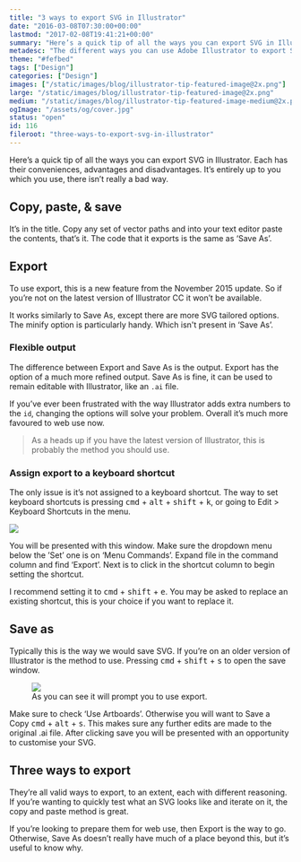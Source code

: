 ```yaml
---
title: "3 ways to export SVG in Illustrator"
date: "2016-03-08T07:30:00+00:00"
lastmod: "2017-02-08T19:41:21+00:00"
summary: "Here’s a quick tip of all the ways you can export SVG in Illustrator. Each have their conveniences, advantages and disadvantages. It’s entirely up to you which you use, there isn’t really a bad way."
metadesc: "The different ways you can use Adobe Illustrator to export SVG. Copy and paste, export and save as."
theme: "#fefbed"
tags: ["Design"]
categories: ["Design"]
images: ["/static/images/blog/illustrator-tip-featured-image@2x.png"]
large: "/static/images/blog/illustrator-tip-featured-image@2x.png"
medium: "/static/images/blog/illustrator-tip-featured-image-medium@2x.png"
ogImage: "/assets/og/cover.jpg"
status: "open"
id: 116
fileroot: "three-ways-to-export-svg-in-illustrator"
---
```


Here’s a quick tip of all the ways you can export SVG in Illustrator. Each has their conveniences, advantages and disadvantages. It’s entirely up to you which you use, there isn’t really a bad way.

## Copy, paste, & save
It’s in the title. Copy any set of vector paths and into your text editor paste the contents, that’s it. The code that it exports is the same as ‘Save As’.

## Export
To use export, this is a new feature from the November 2015 update. So if you’re not on the latest version of Illustrator CC it won’t be available.

It works similarly to Save As, except there are more SVG tailored options. The minify option is particularly handy. Which isn't present in ‘Save As’.

### Flexible output
The difference between Export and Save As is the output. Export has the option of a much more refined output. Save As is fine, it can be used to remain editable with Illustrator, like an `.ai` file.

If you’ve ever been frustrated with the way Illustrator adds extra numbers to the `id`, changing the options will solve your problem. Overall it’s much more favoured to web use now.

> As a heads up if you have the latest version of Illustrator, this is probably the method you should use.

### Assign export to a keyboard shortcut
The only issue is it’s not assigned to a keyboard shortcut. The way to set keyboard shortcuts is pressing <kbd>cmd</kbd> + <kbd>alt</kbd> + <kbd>shift</kbd> + <kbd>k</kbd>, or going to Edit > Keyboard Shortcuts in the menu.

<div className="article-image flex center">
  <Image src="/images/blog/keyboard-shortcuts.png" width={640} height={783} />
</div>

You will be presented with this window. Make sure the dropdown menu below the ’Set’ one is on ‘Menu Commands’. Expand file in the command column and find ‘Export’. Next is to click in the shortcut column to begin setting the shortcut.

I recommend setting it to <kbd>cmd</kbd> + <kbd>shift</kbd> + <kbd>e</kbd>. You may be asked to replace an existing shortcut, this is your choice if you want to replace it.

## Save as
Typically this is the way we would save SVG. If you’re on an older version of Illustrator is the method to use. Pressing <kbd>cmd</kbd> + <kbd>shift</kbd> + <kbd>s</kbd> to open the save window.

<figure>
<Image src="/images/blog/save-as-window.png" width={640} height={630} />
<figcaption>As you can see it will prompt you to use export.</figcaption>
</figure>

Make sure to check ‘Use Artboards’. Otherwise you will want to Save a Copy <kbd>cmd</kbd> + <kbd>alt</kbd> + <kbd>s</kbd>. This makes sure any further edits are made to the original .ai file. After clicking save you will be presented with an opportunity to customise your SVG.

## Three ways to export
They’re all valid ways to export, to an extent, each with different reasoning. If you’re wanting to quickly test what an SVG looks like and iterate on it, the copy and paste method is great.

If you’re looking to prepare them for web use, then Export is the way to go. Otherwise, Save As doesn’t really have much of a place beyond this, but it’s useful to know why.
